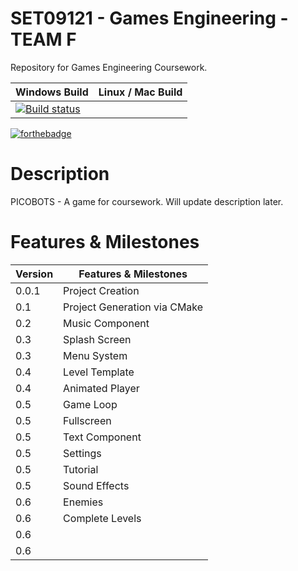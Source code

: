 # SET09121 - Games Engineering - TEAM F

Repository for Games Engineering Coursework. 



| Windows Build | Linux / Mac Build |
| ------------- | ------------- |
| [![Build status](https://ci.appveyor.com/api/projects/status/p6c8wh4686qdph3h?svg=true)](https://ci.appveyor.com/project/alexbarker/set09121-teamf) |  |

[![forthebadge](https://forthebadge.com/images/badges/built-with-science.svg)](https://forthebadge.com)

# Description

PICOBOTS - A game for coursework. Will update description later.

# Features & Milestones

| Version | Features & Milestones |
| ------ | ------ |
| 0.0.1 | Project Creation |
| 0.1 | Project Generation via CMake |
| 0.2 | Music Component |
| 0.3 | Splash Screen |
| 0.3 | Menu System |
| 0.4 | Level Template |
| 0.4 | Animated Player |
| 0.5 | Game Loop |
| 0.5 | Fullscreen |
| 0.5 | Text Component |
| 0.5 | Settings |
| 0.5 | Tutorial |
| 0.5 | Sound Effects |
| 0.6 | Enemies |
| 0.6 | Complete Levels |
| 0.6 |  |
| 0.6 |  |
